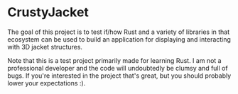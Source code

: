 # CrustyJacket

The goal of this project is to test if/how Rust and a variety of libraries in that ecosystem can be used to build an application for displaying and interacting with 3D jacket structures.

Note that this is a test project primarily made for learning Rust. I am not a professional developer and the code will undoubtedly be clumsy and full of bugs. If you're interested in the project that's great, but you should probably lower your expectations :).

